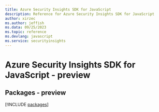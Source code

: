 ```yaml
---
title: Azure Security Insights SDK for JavaScript
description: Reference for Azure Security Insights SDK for JavaScript
author: xirzec
ms.author: jeffish
ms.data: 09/25/2023
ms.topic: reference
ms.devlang: javascript
ms.service: securityinsights
---
```

# Azure Security Insights SDK for JavaScript - preview
## Packages - preview
[!INCLUDE [packages](security-insights-index.md)]